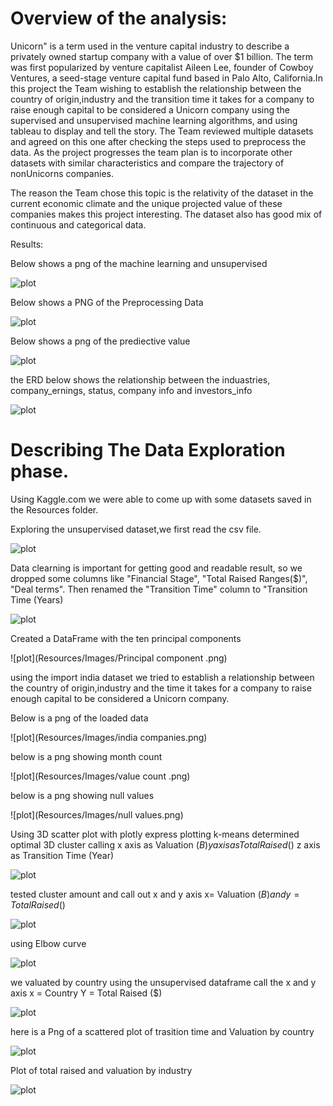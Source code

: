 # Overview of the analysis:
Unicorn" is a term used in the venture capital industry to describe a privately owned startup company with a value of over $1 billion. The term was first popularized by venture capitalist Aileen Lee, founder of Cowboy Ventures, a seed-stage venture capital fund based in Palo Alto, California.In this project the Team wishing to establish the relationship between the country of origin,industry and the transition time it takes for a company to raise enough capital to be considered a Unicorn company using the supervised and unsupervised machine learning algorithms, and using tableau to display and tell the story. The Team reviewed multiple datasets and agreed on this one after checking the steps used to preprocess the data. As the project progresses the team plan is to incorporate other datasets with similar characteristics and compare the trajectory of nonUnicorns companies.

The reason the Team chose this topic is the relativity of the dataset in the current economic climate and the unique projected value of these companies makes this project interesting. The dataset also has good mix of continuous and categorical data. 


Results:

Below shows a png of the machine learning and unsupervised

![plot](Resources/Images/Ml.png)

Below shows a PNG of the Preprocessing Data

![plot](Resources/Images/Preprocessing_Data.png)

Below shows a png of the prediective value 

![plot](Resources/Images/prediected_value.png)

the ERD below shows the relationship between the induastries, company_ernings, status, company info and investors_info

![plot](Resources/Images/ERD.png)

# Describing The Data Exploration phase.

Using Kaggle.com we were able to come up with some datasets saved in the Resources folder.

Exploring the unsupervised dataset,we first read the csv file.

![plot](Resources/Images/Preprocessing_Data.png)

Data clearning is important for getting good and readable result, so we dropped some columns like "Financial Stage", "Total Raised Ranges($)", "Deal terms". Then renamed the "Transition Time" column to "Transition Time (Years)

![plot](Resources/Images/preprocessed_DS.png)

Created a DataFrame with the ten principal components

![plot](Resources/Images/Principal component .png)

using the import india dataset we tried to establish a relationship between the country of origin,industry and the time it takes for a company to raise enough capital to be considered a Unicorn company. 

Below is a png of the loaded data

![plot](Resources/Images/india companies.png)

below is a png showing month count

![plot](Resources/Images/value count .png)

below is a png showing null values

![plot](Resources/Images/null values.png)

Using 3D scatter plot with plotly express 
plotting k-means determined optimal 3D cluster calling 
x axis as Valuation ($B)
y axis as Total Raised ($)
z axis as Transition Time (Year)

![plot](Resources/Images/3d_k_means.png)
 
tested cluster amount and call out x and y axis x= Valuation ($B) and y= Total Raised ($)

![plot](Resources/Images/K_means_cluster_plot.png)

using Elbow curve

![plot](Resources/Images/K_means_elbow_curve.png)


we valuated by country using the unsupervised dataframe call the x and y axis 
x = Country
Y = Total Raised ($)

![plot](Resources/Images/total_raised_vs_country.png)

here is a Png of a scattered plot of trasition time and Valuation by country

![plot](Resources/Images/transition_time_vs_country.png)

Plot of total raised and valuation by industry

![plot](Resources/Images/transition_time_vs_industry.png)
